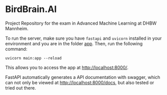 # BirdBrain.AI

Project Repository for the exam in Advanced Machine Learning at DHBW Mannheim.

To run the server, make sure you have `fastapi` and `uvicorn` installed in your environment and you are in the folder [app](/app/). Then, run the following command:

```
uvicorn main:app --reload
```

This allows you to access the app at [http://localhost:8000/](http://localhost:8000/).

FastAPI automatically generates a API documentation with swagger, which can not only be viewed at [http://localhost:8000/docs](http://localhost:8000/docs), but also tested or tried out there.
